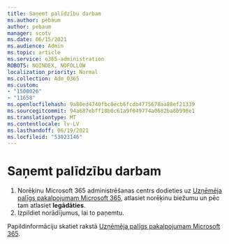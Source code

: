 ```yaml
---
title: Saņemt palīdzību darbam
ms.author: pebaum
author: pebaum
manager: scotv
ms.date: 06/15/2021
ms.audience: Admin
ms.topic: article
ms.service: o365-administration
ROBOTS: NOINDEX, NOFOLLOW
localization_priority: Normal
ms.collection: Adm_O365
ms.custom:
- "1500026"
- "11658"
ms.openlocfilehash: 9a80ed4740fbc0ecb6fcdb4775678aa88ef21339
ms.sourcegitcommit: 94a687ebff18b0c61a9f049774a0682ba8b998e1
ms.translationtype: MT
ms.contentlocale: lv-LV
ms.lasthandoff: 06/19/2021
ms.locfileid: "53023146"
---
```

# <a name="get-business-assist"></a>Saņemt palīdzību darbam

1. Norēķinu Microsoft 365 administrēšanas centrs dodieties uz [Uzņēmēja palīgs pakalpojumam Microsoft 365](https://go.microsoft.com/fwlink/p/?linkid=2158423), atlasiet norēķinu biežumu un pēc tam atlasiet **Iegādāties**.
2. Izpildiet norādījumus, lai to paņemtu.

Papildinformāciju skatiet rakstā [Uzņēmēja palīgs pakalpojumam Microsoft 365](/microsoft-365/admin/misc/business-assist).